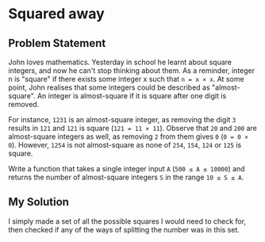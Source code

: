 # Squared away

## Problem Statement

John loves mathematics. Yesterday in school he learnt about square integers, and
now he can't stop thinking about them. As a reminder, integer n is "square" if
there exists some integer x such that `n = x × x`. At some point, John realises
that some integers could be described as "almost-square". An integer is
almost-square if it is square after one digit is removed.

For instance, `1231` is an almost-square integer, as removing the digit `3`
results in `121` and `121` is square (`121 = 11 × 11`). Observe that `20` and
`200` are almost-square integers as well, as removing `2` from them gives `0`
(`0 = 0 × 0`). However, `1254` is not almost-square as none of `254`, `154`,
`124` or `125` is square.

Write a function that takes a single integer input `A` (`500 ≤ A ≤ 10000`) and
returns the number of almost-square integers `S` in the range `10 ≤ S ≤ A`.

## My Solution

I simply made a set of all the possible squares I would need to check for, then checked if any of the ways of splitting the number was in this set.
